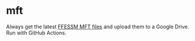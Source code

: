 # mft

Always get the latest [FFESSM MFT files](https://mft.ffessm.fr/pages/documents) and upload them to a Google Drive. Run with GitHub Actions.